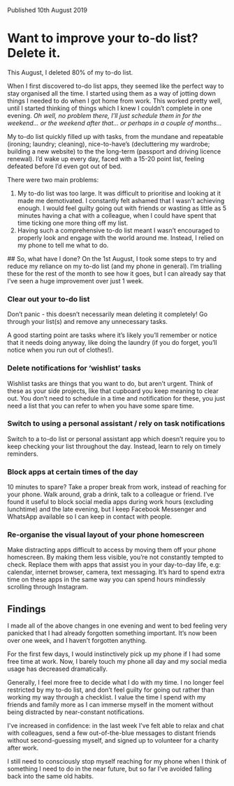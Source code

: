 <p class="blog__date">Published 10th August 2019</p>

# Want to improve your to-do list? Delete it.

This August, I deleted 80% of my to-do list.

When I first discovered to-do list apps, they seemed like the perfect way to stay organised all the time. I started using them as a way of jotting down things I needed to do when I got home from work. This worked pretty well, until I started thinking of things which I knew I couldn’t complete in one evening. _Oh well, no problem there, I’ll just schedule them in for the weekend… or the weekend after that… or perhaps in a couple of months…_

My to-do list quickly filled up with tasks, from the mundane and repeatable (ironing; laundry; cleaning), nice-to-have’s (decluttering my wardrobe; building a new website) to the the long-term (passport and driving licence renewal). I’d wake up every day, faced with a 15-20 point list, feeling defeated before I’d even got out of bed.

There were two main problems:

1. My to-do list was too large. It was difficult to prioritise and looking at it made me demotivated. I constantly felt ashamed that I wasn't achieving enough. I would feel guilty going out with friends or wasting as little as 5 minutes having a chat with a colleague, when I could have spent that time ticking one more thing off my list.
2. Having such a comprehensive to-do list meant I wasn’t encouraged to properly look and engage with the world around me. Instead, I relied on my phone to tell me what to do.

## So, what have I done?
On the 1st August, I took some steps to try and reduce my reliance on my to-do list (and my phone in general). I’m trialling these for the rest of the month to see how it goes, but I can already say that I’ve seen a huge improvement over just 1 week.

### Clear out your to-do list
Don’t panic - this doesn’t necessarily mean deleting it completely! Go through your list(s) and remove any unnecessary tasks.

A good starting point are tasks where it’s likely you’ll remember or notice that it needs doing anyway, like doing the laundry (if you do forget, you’ll notice when you run out of clothes!).

### Delete notifications for ‘wishlist’ tasks
Wishlist tasks are things that you want to do, but aren’t urgent. Think of these as your side projects, like that cupboard you keep meaning to clear out. You don’t need to schedule in a time and notification for these, you just need a list that you can refer to when you have some spare time.

### Switch to using a personal assistant / rely on task notifications
Switch to a to-do list or personal assistant app which doesn’t require you to keep checking your list throughout the day. Instead, learn to rely on timely reminders.

### Block apps at certain times of the day
10 minutes to spare? Take a proper break from work, instead of reaching for your phone. Walk around, grab a drink, talk to a colleague or friend. I’ve found it useful to block social media apps during work hours (excluding lunchtime) and the late evening, but I keep Facebook Messenger and WhatsApp available so I can keep in contact with people.

### Re-organise the visual layout of your phone homescreen
Make distracting apps difficult to access by moving them off your phone homescreen. By making them less visible, you’re not constantly tempted to check. Replace them with apps that assist you in your day-to-day life, e.g: calendar, internet browser, camera, text messaging. It’s hard to spend extra time on these apps in the same way you can spend hours mindlessly scrolling through Instagram.

## Findings
I made all of the above changes in one evening and went to bed feeling very panicked that I had already forgotten something important. It’s now been over one week, and I haven’t forgotten anything.

For the first few days, I would instinctively pick up my phone if I had some free time at work. Now, I barely touch my phone all day and my social media usage has decreased dramatically.

Generally, I feel more free to decide what I do with my time. I no longer feel restricted by my to-do list, and don’t feel guilty for going out rather than working my way through a checklist. I value the time I spend with my friends and family more as I can immerse myself in the moment without being distracted by near-constant notifications.

I've increased in confidence: in the last week I've felt able to relax and chat with colleagues, send a few out-of-the-blue messages to distant friends without second-guessing myself, and signed up to volunteer for a charity after work.

I still need to consciously stop myself reaching for my phone when I think of something I need to do in the near future, but so far I’ve avoided falling back into the same old habits.
